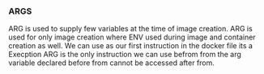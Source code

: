 ### ARGS 
ARG is used to supply few variables at the time of image creation.
ARG is used for only image creation where ENV used during image and container creation as well.
We can use as our first instruction in the docker file its a Execption 
ARG is the only instruction we can use befrom from
the arg variable declared before from cannot be accessed after from.
